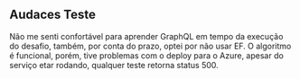 ## Audaces Teste

Não me senti confortável para aprender GraphQL em tempo da execução do desafio, também, por conta do prazo, optei por não usar EF.
O algoritmo é funcional, porém, tive problemas com o deploy para o Azure, apesar do serviço etar rodando, qualquer teste retorna status 500.

